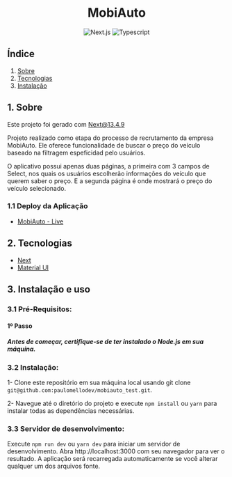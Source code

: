 <h1 align="center">MobiAuto</h1>

<div align="center">

![Next.js](https://img.shields.io/badge/Next-000?style=for-the-badge&logo=next.js&logoColor=) ![Typescript](https://img.shields.io/badge/TypeScript-007ACC?style=for-the-badge&logo=typescript&logoColor=fff)

</div>

<h2>Índice</h2>

1. [ Sobre ](#sobre)
2. [ Tecnologias](#techs)
3. [ Instalação ](#install)

<a name="sobre"></a>

## 1. Sobre

Este projeto foi gerado com Next@13.4.9

Projeto realizado como etapa do processo de recrutamento da empresa MobiAuto. Ele oferece funcionalidade de buscar o preço do veículo baseado na filtragem espeficidad pelo usuários.

O aplicativo possui apenas duas páginas, a primeira com 3 campos de Select, nos quais os usuários escolherão informações do veículo que querem saber o preço. E a segunda página é onde mostrará o preço do veículo selecionado.

### 1.1 Deploy da Aplicação

- <a name="MobiAuto_teste" href="https://mobi-auto-teste-jg1p.vercel.app/" target="_blank">MobiAuto - Live</a>

<a name="techs"></a>

## 2. Tecnologias

- <a name="next" href="https://nextjs.org/docs" target="_blank">Next</a>
- <a name="materialUI" href="https://mui.com/" target="_blank">Material UI</a>

<a name="install"></a>

## 3. Instalação e uso

### 3.1 Pré-Requisitos:

  <h4>1º Passo</h4>
  <h5>Antes de começar, certifique-se de ter instalado o Node.js em sua máquina.</h3>

### 3.2 Instalação:

1- Clone este repositório em sua máquina local usando git clone `git@github.com:paulomellodev/mobiauto_test.git`.

2- Navegue até o diretório do projeto e execute `npm install` ou `yarn` para instalar todas as dependências necessárias.

### 3.3 Servidor de desenvolvimento:

Execute `npm run dev` ou `yarn dev` para iniciar um servidor de desenvolvimento. Abra http://localhost:3000 com seu navegador para ver o resultado. A aplicação será recarregada automaticamente se você alterar qualquer um dos arquivos fonte.
